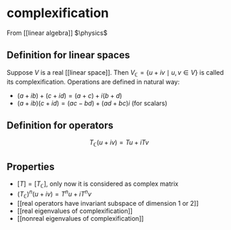 # complexification
From [[linear algebra]]
$\physics$
## Definition for linear spaces
Suppose $V$ is a real [[linear space]]. Then $V_{\mathbb{C}} = \{u + iv \mid u, v \in V\}$ is called its complexification. Operations are defined in natural way:
- $(a + ib) + (c + id) = (a + c) + i(b + d)$
- $(a + ib)(c + id) = (ac - bd) + (ad + bc)i$ (for scalars)

## Definition for operators
$$T_{\mathbb{C}}(u + iv) = Tu + iTv$$

## Properties
- $[T] = [T_{\mathbb{C}}]$, only now it is considered as complex matrix
- $(T_{\mathbb{C}})^{n}(u + iv) = T^{n}u + iT^{n}v$
- [[real operators have invariant subspace of dimension 1 or 2]]
- [[real eigenvalues of complexification]]
- [[nonreal eigenvalues of complexification]]